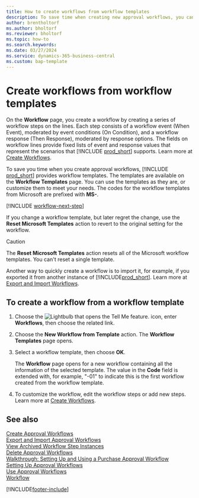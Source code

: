 ```yaml
---
title: How to create workflows from workflow templates
description: To save time when creating new approval workflows, you can create workflows from workflow templates.
author: brentholtorf
ms.author: bholtorf
ms.reviewer: bholtorf
ms.topic: how-to
ms.search.keywords:
ms.date: 03/27/2024
ms.service: dynamics-365-business-central
ms.custom: bap-template
---
```

# Create workflows from workflow templates

On the **Workflow** page, you create a workflow by creating a series of workflow steps on the lines. Each step consists of a workflow event (When Event), moderated by event conditions (On Condition), and a workflow response (Then Response), moderated by response options. The fields on workflow lines provide fixed lists of event and response values that represent the scenarios that [!INCLUDE [prod_short](includes/prod_short.md)] supports. Learn more at [Create Workflows](across-how-to-create-workflows.md).

To save you time when you create approval workflows, [!INCLUDE [prod_short](includes/prod_short.md)] provides workflow templates. The templates are available on the **Workflow Templates** page. You can use the templates as they are, or customize them to meet your needs. The codes for the workflow templates from Microsoft are prefixed with **MS-**.

[!INCLUDE [workflow-next-step](includes/workflow-next-step.md)]

If you change a workflow template, but later regret the change, use the **Reset Microsoft Templates** action to revert to the original setting for the workflow.

> [!CAUTION]
> The **Reset Microsoft Templates** action resets all of the Microsoft workflow templates. You can't reset a single template.  

Another way to quickly create a workflow is to import it, for example, if you exported it from another instance of [!INCLUDE[prod_short](includes/prod_short.md)]. Learn more at [Export and Import Workflows](across-how-to-export-and-import-workflows.md).  

## To create a workflow from a workflow template

1. Choose the ![Lightbulb that opens the Tell Me feature.](media/ui-search/search_small.png "Tell me what you want to do") icon, enter **Workflows**, then choose the related link.  
2. Choose the **New Workflow from Template** action. The **Workflow Templates** page opens.  
3. Select a workflow template, then choose **OK**.  

   The **Workflow** page opens for a new workflow containing all the information of the selected template. The value in the **Code** field is extended with, for example, "-01" to indicate this is the first workflow created from the workflow template.  
4. To customize the workflow, edit the workflow steps or add new steps. Learn more at [Create Workflows](across-how-to-create-workflows.md).  

## See also

[Create Approval Workflows](across-how-to-create-workflows.md)  
[Export and Import Approval Workflows](across-how-to-export-and-import-workflows.md)  
[View Archived Workflow Step Instances](across-how-to-view-archived-workflow-step-instances.md)  
[Delete Approval Workflows](across-how-to-delete-workflows.md)  
[Walkthrough: Setting Up and Using a Purchase Approval Workflow](walkthrough-setting-up-and-using-a-purchase-approval-workflow.md)  
[Setting Up Approval Workflows](across-set-up-workflows.md)  
[Use Approval Workflows](across-use-workflows.md)  
[Workflow](across-workflow.md)  


[!INCLUDE[footer-include](includes/footer-banner.md)]
